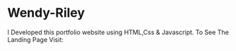 # Wendy-Riley
I Developed this portfolio website using HTML,Css &amp; Javascript. To See The Landing Page Visit: 
